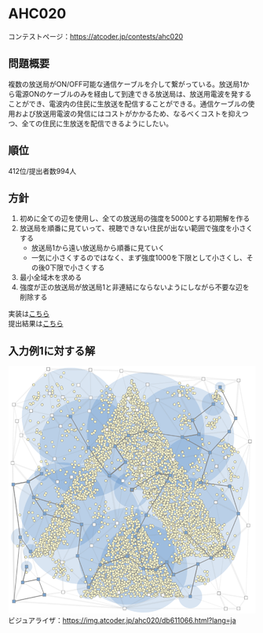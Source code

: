 # AHC020

コンテストページ：https://atcoder.jp/contests/ahc020  

## 問題概要
複数の放送局がON/OFF可能な通信ケーブルを介して繋がっている。放送局1から電源ONのケーブルのみを経由して到達できる放送局は、放送用電波を発することができ、電波内の住民に生放送を配信することができる。通信ケーブルの使用および放送用電波の発信にはコストがかかるため、なるべくコストを抑えつつ、全ての住民に生放送を配信できるようにしたい。

## 順位
412位/提出者数994人

## 方針

1. 初めに全ての辺を使用し、全ての放送局の強度を5000とする初期解を作る
1. 放送局を順番に見ていって、視聴できない住民が出ない範囲で強度を小さくする
    - 放送局1から遠い放送局から順番に見ていく
    - 一気に小さくするのではなく、まず強度1000を下限として小さくし、その後0下限で小さくする
1. 最小全域木を求める
1. 強度が正の放送局が放送局1と非連結にならないようにしながら不要な辺を削除する

実装は[こちら](./main.cpp)  
提出結果は[こちら](https://atcoder.jp/contests/ahc020/submissions/42196816)

## 入力例1に対する解
![](./seed0.png)  
ビジュアライザ：https://img.atcoder.jp/ahc020/db611066.html?lang=ja